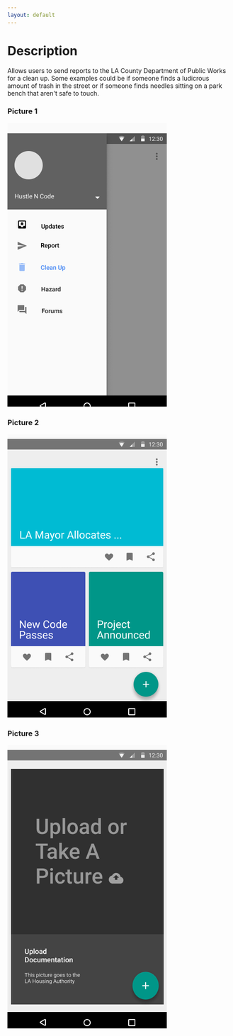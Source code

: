 ```yaml
---
layout: default
---
```


# Description

Allows users to send reports to the LA County Department of Public Works for a clean up.  Some examples could be if someone finds a ludicrous amount of trash in the street or if someone finds needles sitting on a park bench that aren't safe to touch.

### Picture 1
![C1](/assets/images/C1.png)
### Picture 2
![C2](/assets/images/C2.png)
### Picture 3
![C3](/assets/images/C3.png)